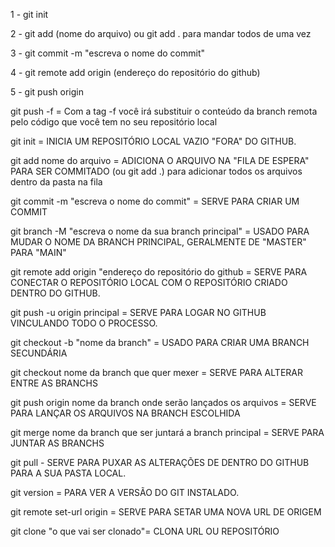 1 - git init

2 - git add (nome do arquivo) ou git add . para mandar todos de uma vez

3 - git commit -m "escreva o nome do commit"

4 - git remote add origin (endereço do repositório do github)

5 - git push origin

git push -f = Com a tag -f você irá substituir o conteúdo da branch remota pelo código que você tem no seu repositório local

git init = INICIA UM REPOSITÓRIO LOCAL VAZIO "FORA" DO GITHUB.

git add nome do arquivo = ADICIONA O ARQUIVO NA "FILA DE ESPERA" PARA SER COMMITADO
	(ou git add .) para adicionar todos os arquivos dentro da pasta na fila

git commit -m "escreva o nome do commit" = SERVE PARA CRIAR UM COMMIT

git branch -M "escreva o nome da sua branch principal" = USADO PARA MUDAR O NOME DA BRANCH PRINCIPAL, GERALMENTE DE "MASTER" PARA "MAIN"

git remote add origin "endereço do repositório do github = SERVE PARA CONECTAR O REPOSITÓRIO LOCAL COM O REPOSITÓRIO CRIADO DENTRO DO GITHUB.

git push -u origin principal = SERVE PARA LOGAR NO GITHUB VINCULANDO TODO O PROCESSO.

git checkout -b "nome da branch" = USADO PARA CRIAR UMA BRANCH SECUNDÁRIA

git checkout nome da branch que quer mexer = SERVE PARA ALTERAR ENTRE AS BRANCHS

git push origin nome da branch onde serão lançados os arquivos = SERVE PARA LANÇAR OS ARQUIVOS NA BRANCH ESCOLHIDA

git merge nome da branch que ser juntará a branch principal = SERVE PARA JUNTAR AS BRANCHS

git pull - SERVE PARA PUXAR AS ALTERAÇÕES DE DENTRO DO GITHUB PARA A SUA PASTA LOCAL.

git version = PARA VER A VERSÃO DO GIT INSTALADO.

git remote set-url origin = SERVE PARA SETAR UMA NOVA URL DE ORIGEM

git clone "o que vai ser clonado"= CLONA URL OU REPOSITÓRIO

